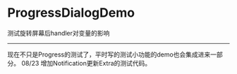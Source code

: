 # ProgressDialogDemo
测试旋转屏幕后handler对变量的影响

---
现在不只是Progress的测试了，平时写的测试小功能的demo也会集成进来一部分。
08/23
增加Notification更新Extra的测试代码。
